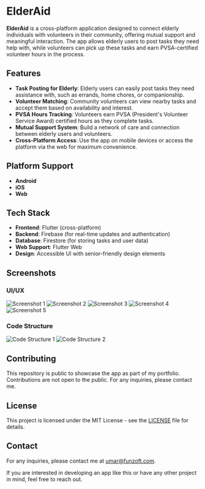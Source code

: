 # ElderAid

**ElderAid** is a cross-platform application designed to connect elderly individuals with volunteers in their community, offering mutual support and meaningful interaction. The app allows elderly users to post tasks they need help with, while volunteers can pick up these tasks and earn PVSA-certified volunteer hours in the process.

## Features

- **Task Posting for Elderly**: Elderly users can easily post tasks they need assistance with, such as errands, home chores, or companionship.
- **Volunteer Matching**: Community volunteers can view nearby tasks and accept them based on availability and interest.
- **PVSA Hours Tracking**: Volunteers earn PVSA (President's Volunteer Service Award) certified hours as they complete tasks.
- **Mutual Support System**: Build a network of care and connection between elderly users and volunteers.
- **Cross-Platform Access**: Use the app on mobile devices or access the platform via the web for maximum convenience.

## Platform Support

- **Android**
- **iOS**
- **Web**

## Tech Stack

- **Frontend**: Flutter (cross-platform)
- **Backend**: Firebase (for real-time updates and authentication)
- **Database**: Firestore (for storing tasks and user data)
- **Web Support**: Flutter Web
- **Design**: Accessible UI with senior-friendly design elements

## Screenshots

### UI/UX

![Screenshot 1](https://play-lh.googleusercontent.com/KzH1y_6dRCxVjNJOytKTaAu7wohA0EDQ6yEyxo-OOtCdn6cDfLP-D-j2tmPAkOdiyi0=w2560-h1440-rw)
![Screenshot 2](https://play-lh.googleusercontent.com/JHjCmzOSZ1heWZUHZQJoMTxMjNDCTZDN-NNH41TGuWU21s75OHm0GkB6XybEq107tyHw=w2560-h1440-rw)
![Screenshot 3](https://play-lh.googleusercontent.com/I4F5qshdl074GM6JGFl5iw32Qr87ZJwTHvoVydDWg3IrgC03hmw9qzzop0zN6m9gUAM=w2560-h1440-rw)
![Screenshot 4](https://play-lh.googleusercontent.com/HXJ230hAPNQ1dzwsp95pYn8BEtBmpjYA_CraLRlmk_rSfbV3SK-VBARBsXOHrVk0hkk=w2560-h1440-rw)
![Screenshot 5](https://play-lh.googleusercontent.com/kh5p1yxP12i4cVI9AJUkd2FtujI7dH4GxWhNb7_6Mj3dAJtU1BYsDhnbOvs9SV41ISY=w2560-h1440-rw)

### Code Structure

![Code Structure 1](path/to/your/image6.png)
![Code Structure 2](path/to/your/image7.png)

## Contributing

This repository is public to showcase the app as part of my portfolio. Contributions are not open to the public. For any inquiries, please contact me.

## License

This project is licensed under the MIT License - see the [LICENSE](LICENSE) file for details.

## Contact

For any inquiries, please contact me at umar@funzoft.com.

If you are interested in developing an app like this or have any other project in mind, feel free to reach out.
